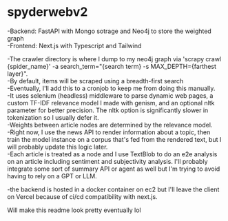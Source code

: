  # spyderwebv2
-Backend: FastAPI with Mongo sotrage and Neo4j to store the weighted graph<br>
-Frontend: Next.js with Typescript and Tailwind

-The crawler directory is where I dump to my neo4j graph via 'scrapy crawl {spider_name}' -a search_term="{search term} -s MAX_DEPTH={farthest layer}".<br>
-By default, items will be scraped using a breadth-first search <br>
-Eventually, I'll add this to a cronjob to keep me from doing this manually.<br>
-It uses selenium (headless) middleware to parse dynamic web pages, a custom TF-IDF relevance model I made with genism, and an optional nltk parameter for better precision. The nltk option is significantly slower in tokenization so I usually defer it.<br>
-Weights between article nodes are determined by the relevance model.<br>
-Right now, I use the news API to render information about a topic, then train the model instance on a corpus that's fed from the rendered text, but I will probably update this logic later.<br>
-Each article is treated as a node and I use TextBlob to do an e2e analysis on an article including sentiment and subjectivity analysis. I'll probably integrate some sort of summary API or agent as well but I'm trying to avoid having to rely on a GPT or LLM.

-the backend is hosted in a docker container on ec2 but I'll leave the client on Vercel because of ci/cd compatibility with next.js.

Will make this readme look pretty eventually lol
